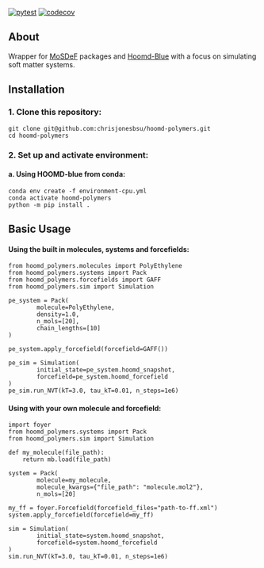 [![pytest](https://github.com/chrisjonesbsu/hoomd-polymers/actions/workflows/pytest.yml/badge.svg)](https://github.com/chrisjonesbsu/hoomd-polymers/actions/workflows/pytest.yml)
[![codecov](https://codecov.io/gh/chrisjonesBSU/hoomd-polymers/branch/main/graph/badge.svg?token=86LY9WHSH6)](https://codecov.io/gh/chrisjonesBSU/hoomd-polymers)
## About

Wrapper for [MoSDeF](https://github.com/mosdef-hub) packages and [Hoomd-Blue](https://github.com/glotzerlab/hoomd-blue) with
a focus on simulating soft matter systems.

## Installation

### 1. Clone this repository: ###

```
git clone git@github.com:chrisjonesbsu/hoomd-polymers.git
cd hoomd-polymers
```

### 2. Set up and activate environment: ###
#### a. Using HOOMD-blue from conda:
```
conda env create -f environment-cpu.yml
conda activate hoomd-polymers
python -m pip install .
```

## Basic Usage
#### Using the built in molecules, systems and forcefields:
```
from hoomd_polymers.molecules import PolyEthylene
from hoomd_polymers.systems import Pack
from hoomd_polymers.forcefields import GAFF
from hoomd_polymers.sim import Simulation

pe_system = Pack(
        molecule=PolyEthylene,
        density=1.0,
        n_mols=[20],
        chain_lengths=[10]
)

pe_system.apply_forcefield(forcefield=GAFF())

pe_sim = Simulation(
        initial_state=pe_system.hoomd_snapshot,
        forcefield=pe_system.hoomd_forcefield
)
pe_sim.run_NVT(kT=3.0, tau_kT=0.01, n_steps=1e6)
```

#### Using with your own molecule and forcefield:
```
import foyer
from hoomd_polymers.systems import Pack
from hoomd_polymers.sim import Simulation

def my_molecule(file_path):
    return mb.load(file_path)

system = Pack(
        molecule=my_molecule,
        molecule_kwargs={"file_path": "molecule.mol2"},
        n_mols=[20]

my_ff = foyer.Forcefield(forcefield_files="path-to-ff.xml")
system.apply_forcefield(forcefield=my_ff)

sim = Simulation(
        initial_state=system.hoomd_snapshot,
        forcefield=system.hoomd_forcefield
)
sim.run_NVT(kT=3.0, tau_kT=0.01, n_steps=1e6)
```

